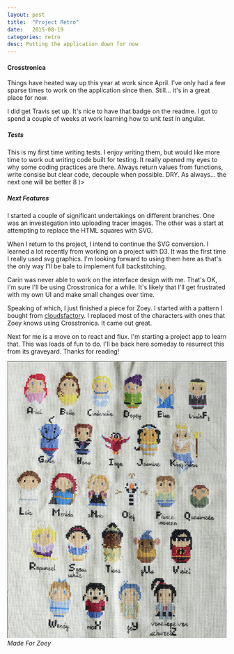 ```yaml
---
layout: post
title:  "Project Retro"
date:   2015-08-19
categories: retro
desc: Putting the application down for now
---
```


#### Crosstronica

Things have heated way up this year at work since April. I've only had a few sparse times to work on the application since then. Still... it's in a great place for now.

I did get Travis set up. It's nice to have that badge on the readme. I got to spend a couple of weeks at work learning how to unit test in angular.

##### Tests

This is my first time writing tests. I enjoy writing them, but would like more time to work out writing code built for testing. It really opened my eyes to why some coding practices are there. Always return values from functions, write consise but clear code, decouple when possible. DRY. As always... the next one will be better 8 )>

##### Next Features

I started a couple of significant undertakings on different branches. One was an investegation into uploading tracer images. The other was a start at attempting to replace the HTML squares with SVG.

When I return to ths project, I intend to continue the SVG conversion. I learned a lot recently from working on a project with D3. It was the first time I really used svg graphics. I'm looking forward to using them here as that's the only way I'll be bale to implement full backstitching.

Carin was never able to work on the interface design with me. That's OK, I'm sure I'll be using Crosstronica for a while. It's likely that I'll get frustrated with my own UI and make small changes over time.

Speaking of which, I just finished a piece for Zoey. I started with a pattern I bought from [cloudsfactory](http://cloudsfactory.net). I replaced most of the characters with ones that Zoey knows using Crosstronica. It came out great.

Next for me is a move on to react and flux. I'm starting a project app to learn that. This was loads of fun to do. I'll be back here someday to resurrect this from its graveyard. Thanks for reading!

<div code-showhide headline="Some Patterns Designed With Crosstronica:">

  <div class="image-plus-caption">
    <img src="/ms_assets/images/diz.png">
    <em>Made For Zoey</em>
  </div>

</div>
